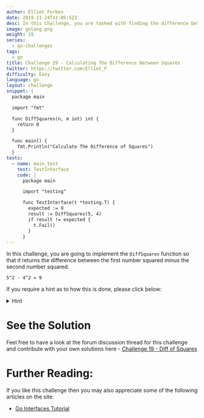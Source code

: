 ```yaml
---
author: Elliot Forbes
date: 2019-11-24T11:05:52Z
desc: In this Challenge, you are tasked with finding the difference between squares in Go!
image: golang.png
weight: 19
series:
  - go-challenges
tags:
  - go
title: Challenge 19 - Calculating The Difference Between Squares 
twitter: https://twitter.com/Elliot_F
difficulty: Easy
language: go
layout: challenge
snippet: |
  package main

  import "fmt"

  func DiffSquares(n, m int) int {
    return 0
  }

  func main() {
    fmt.Println("Calculate The Difference of Squares")
  }
tests: 
  - name: main_test
    test: TestInterface
    code: |
      package main

      import "testing"

      func TestInterface(t *testing.T) {
        expected := 9
        result := DiffSquares(5, 4)
        if result != expected {
          t.Fail()
        }
      }
---
```


In this challenge, you are going to implement the `DiffSquares` function so that it returns the difference between the first number squared minus the second number squared.

```output
5^2 - 4^2 = 9
```

If you require a hint as to how this is done, please click below:

<details><summary>Hint</summary>

You can calculate powers of numbers in Go using the `math.Pow` function. You can read more about this here: [Math Pow](https://golang.org/pkg/math/#Pow)

</details>

# See the Solution

Feel free to have a look at the forum discussion thread for this challenge and contribute with your own solutions here - [Challenge 19 - Diff of Squares](https://discuss.tutorialedge.net/t/challenge-19-diff-of-squares/53) 

# Further Reading:

If you like this challenge then you may also appreciate some of the following articles on the site:

* [Go Interfaces Tutorial](/golang/go-interfaces-tutorial/)